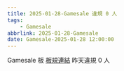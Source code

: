 ```yaml
---
title: 2025-01-28-Gamesale 違規 0 人
tags:
    - Gamesale
abbrlink: 2025-01-28-Gamesale
date: Gamesale-2025-01-28 12:00:00
---
```

Gamesale 板 [板規連結](https://www.ptt.cc/bbs/Gossiping/M.1637425085.A.07D.html)
昨天違規 0 人
